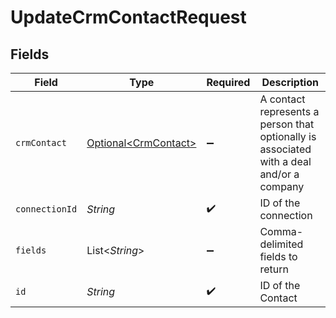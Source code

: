# UpdateCrmContactRequest


## Fields

| Field                                                                                    | Type                                                                                     | Required                                                                                 | Description                                                                              |
| ---------------------------------------------------------------------------------------- | ---------------------------------------------------------------------------------------- | ---------------------------------------------------------------------------------------- | ---------------------------------------------------------------------------------------- |
| `crmContact`                                                                             | [Optional\<CrmContact>](../../models/shared/CrmContact.md)                               | :heavy_minus_sign:                                                                       | A contact represents a person that optionally is associated with a deal and/or a company |
| `connectionId`                                                                           | *String*                                                                                 | :heavy_check_mark:                                                                       | ID of the connection                                                                     |
| `fields`                                                                                 | List\<*String*>                                                                          | :heavy_minus_sign:                                                                       | Comma-delimited fields to return                                                         |
| `id`                                                                                     | *String*                                                                                 | :heavy_check_mark:                                                                       | ID of the Contact                                                                        |